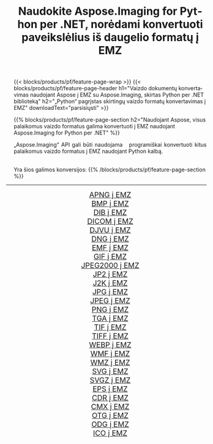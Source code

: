 ﻿---
title: Naudokite Aspose.Imaging for Python per .NET, norėdami konvertuoti paveikslėlius iš daugelio formatų į EMZ 
weight: 3920
url: /lt/python-net/conversion/to/emz 
lang: lt
langdirlevel: 2
locales: zh-hans,ja,it,ru,de,es,fr,nl,id,lt,pl,pt,vi,tr,ko,zh-hant,ar,hi,th,sv,cs,uk,he
description: Galite naudoti Aspose.Imaging for Python per .NET biblioteką, norėdami konvertuoti iš įvairių formatų į EMZ
---

{{< blocks/products/pf/feature-page-wrap >}}
{{< blocks/products/pf/feature-page-header h1="Vaizdo dokumentų konvertavimas naudojant Aspose į EMZ su Aspose.Imaging, skirtas Python per .NET biblioteką" h2="„Python“ pagrįstas skirtingų vaizdo formatų konvertavimas į EMZ" downloadText="parsisiųsti" >}}


{{% blocks/products/pf/feature-page-section  h2="Naudojant Aspose, visus palaikomus vaizdo formatus galima konvertuoti į EMZ naudojant Aspose.Imaging for Python per .NET" %}}
<p align=justify>„Aspose.Imaging“ API gali būti naudojama   programiškai konvertuoti kitus palaikomus vaizdo formatus į EMZ naudojant Python kalbą.</p>
<br/>
Yra šios galimos konversijos:
{{% /blocks/products/pf/feature-page-section %}}
<div class="container-fluid productfamilypage bg-gray">
    <div class="convertypes bg-gray agp-content section">
        <div class="container">
		<hr style="margin-left:-20px;"/>
		<div class="row other-converters" style="gap: 10px;font-size: 19px;text-align:center;">
		    <div class='col-md-2 other-converter remove-lp remove-rp'><a href="/imaging/lt/python-net/conversion/apng-to-emz" style="padding:15px;">APNG į EMZ</a></div>
<div class='col-md-2 other-converter remove-lp remove-rp'><a href="/imaging/lt/python-net/conversion/bmp-to-emz" style="padding:15px;">BMP į EMZ</a></div>
<div class='col-md-2 other-converter remove-lp remove-rp'><a href="/imaging/lt/python-net/conversion/dib-to-emz" style="padding:15px;">DIB į EMZ</a></div>
<div class='col-md-2 other-converter remove-lp remove-rp'><a href="/imaging/lt/python-net/conversion/dicom-to-emz" style="padding:15px;">DICOM į EMZ</a></div>
<div class='col-md-2 other-converter remove-lp remove-rp'><a href="/imaging/lt/python-net/conversion/djvu-to-emz" style="padding:15px;">DJVU į EMZ</a></div>
<div class='col-md-2 other-converter remove-lp remove-rp'><a href="/imaging/lt/python-net/conversion/dng-to-emz" style="padding:15px;">DNG į EMZ</a></div>
<div class='col-md-2 other-converter remove-lp remove-rp'><a href="/imaging/lt/python-net/conversion/emf-to-emz" style="padding:15px;">EMF į EMZ</a></div>
<div class='col-md-2 other-converter remove-lp remove-rp'><a href="/imaging/lt/python-net/conversion/gif-to-emz" style="padding:15px;">GIF į EMZ</a></div>
<div class='col-md-2 other-converter remove-lp remove-rp'><a href="/imaging/lt/python-net/conversion/jpeg2000-to-emz" style="padding:15px;">JPEG2000 į EMZ</a></div>
<div class='col-md-2 other-converter remove-lp remove-rp'><a href="/imaging/lt/python-net/conversion/jp2-to-emz" style="padding:15px;">JP2 į EMZ</a></div>
<div class='col-md-2 other-converter remove-lp remove-rp'><a href="/imaging/lt/python-net/conversion/j2k-to-emz" style="padding:15px;">J2K į EMZ</a></div>
<div class='col-md-2 other-converter remove-lp remove-rp'><a href="/imaging/lt/python-net/conversion/jpg-to-emz" style="padding:15px;">JPG į EMZ</a></div>
<div class='col-md-2 other-converter remove-lp remove-rp'><a href="/imaging/lt/python-net/conversion/jpeg-to-emz" style="padding:15px;">JPEG į EMZ</a></div>
<div class='col-md-2 other-converter remove-lp remove-rp'><a href="/imaging/lt/python-net/conversion/png-to-emz" style="padding:15px;">PNG į EMZ</a></div>
<div class='col-md-2 other-converter remove-lp remove-rp'><a href="/imaging/lt/python-net/conversion/tga-to-emz" style="padding:15px;">TGA į EMZ</a></div>
<div class='col-md-2 other-converter remove-lp remove-rp'><a href="/imaging/lt/python-net/conversion/tif-to-emz" style="padding:15px;">TIF į EMZ</a></div>
<div class='col-md-2 other-converter remove-lp remove-rp'><a href="/imaging/lt/python-net/conversion/tiff-to-emz" style="padding:15px;">TIFF į EMZ</a></div>
<div class='col-md-2 other-converter remove-lp remove-rp'><a href="/imaging/lt/python-net/conversion/webp-to-emz" style="padding:15px;">WEBP į EMZ</a></div>
<div class='col-md-2 other-converter remove-lp remove-rp'><a href="/imaging/lt/python-net/conversion/wmf-to-emz" style="padding:15px;">WMF į EMZ</a></div>
<div class='col-md-2 other-converter remove-lp remove-rp'><a href="/imaging/lt/python-net/conversion/wmz-to-emz" style="padding:15px;">WMZ į EMZ</a></div>
<div class='col-md-2 other-converter remove-lp remove-rp'><a href="/imaging/lt/python-net/conversion/svg-to-emz" style="padding:15px;">SVG į EMZ</a></div>
<div class='col-md-2 other-converter remove-lp remove-rp'><a href="/imaging/lt/python-net/conversion/svgz-to-emz" style="padding:15px;">SVGZ į EMZ</a></div>
<div class='col-md-2 other-converter remove-lp remove-rp'><a href="/imaging/lt/python-net/conversion/eps-to-emz" style="padding:15px;">EPS į EMZ</a></div>
<div class='col-md-2 other-converter remove-lp remove-rp'><a href="/imaging/lt/python-net/conversion/cdr-to-emz" style="padding:15px;">CDR į EMZ</a></div>
<div class='col-md-2 other-converter remove-lp remove-rp'><a href="/imaging/lt/python-net/conversion/cmx-to-emz" style="padding:15px;">CMX į EMZ</a></div>
<div class='col-md-2 other-converter remove-lp remove-rp'><a href="/imaging/lt/python-net/conversion/otg-to-emz" style="padding:15px;">OTG į EMZ</a></div>
<div class='col-md-2 other-converter remove-lp remove-rp'><a href="/imaging/lt/python-net/conversion/odg-to-emz" style="padding:15px;">ODG į EMZ</a></div>
<div class='col-md-2 other-converter remove-lp remove-rp'><a href="/imaging/lt/python-net/conversion/ico-to-emz" style="padding:15px;">ICO į EMZ</a></div>
                </div>
        </div>
    </div>
</div>
<br/>

